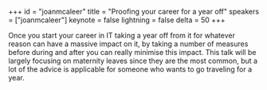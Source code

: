 ﻿+++
id = "joanmcaleer"
title = "Proofing your career for a year off"
speakers = ["joanmcaleer"]
keynote = false
lightning = false
delta = 50
+++

Once you start your career in IT taking a year off from it for whatever reason can have a massive impact on it, by taking a number of measures before during and after you can really minimise this impact. This talk will be largely focusing on maternity leaves since they are the most common, but a lot of the advice is applicable for someone who wants to go traveling for a year.